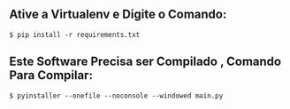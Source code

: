 ## Ative a Virtualenv e Digite o Comando:

    $ pip install -r requirements.txt

## Este Software Precisa ser Compilado , Comando Para Compilar:

    $ pyinstaller --onefile --noconsole --windowed main.py

